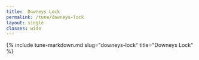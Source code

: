 ```yaml
---
title:  Downeys Lock
permalink: /tune/downeys-lock
layout: single
classes: wide
---
```

{% include tune-markdown.md slug="downeys-lock" title="Downeys Lock" %}

